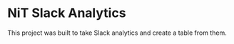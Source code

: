 # NiT Slack Analytics

This project was built to take Slack analytics and create a table from them.
